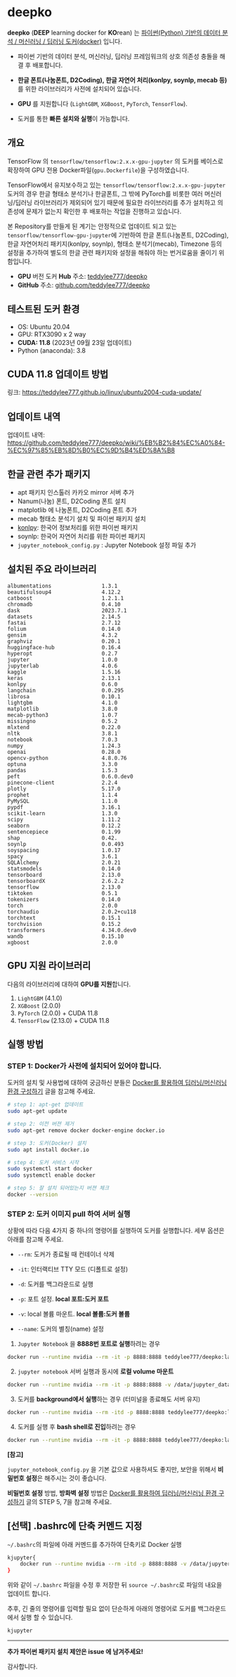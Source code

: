 # deepko

**deepko** (**DEEP** learning docker for **KO**rean) 는 <u>파이썬(Python) 기반의 데이터 분석 / 머신러닝 / 딥러닝 도커(docker)</u> 입니다.

- 파이썬 기반의 데이터 분석, 머신러닝, 딥러닝 프레임워크의 상호 의존성 충돌을 해결 후 배포합니다.

- **한글 폰트(나눔폰트, D2Coding), 한글 자연어 처리(konlpy, soynlp, mecab 등)** 를 위한 라이브러리가 사전에 설치되어 있습니다.

- **GPU** 를 지원합니다 (`LightGBM`, `XGBoost`, `PyTorch`, `TensorFlow`).

- 도커를 통한 **빠른 설치와 실행**이 가능합니다.
  

## 개요

TensorFlow 의 `tensorflow/tensorflow:2.x.x-gpu-jupyter` 의 도커를 베이스로 확장하여 GPU 전용 Docker파일(`gpu.Dockerfile`)을 구성하였습니다. 

TensorFlow에서 유지보수하고 있는 `tensorflow/tensorflow:2.x.x-gpu-jupyter` 도커의 경우 한글 형태소 분석기나 한글폰트, 그 밖에 PyTorch를 비롯한 여러 머신러닝/딥러닝 라이브러리가 제외되어 있기 때문에 필요한 라이브러리를 추가 설치하고 의존성에 문제가 없는지 확인한 후 배포하는 작업을 진행하고 있습니다.

본 Repository를 만들게 된 계기는 안정적으로 업데이트 되고 있는 `tensorflow/tensorflow-gpu-jupyter`에 기반하여 한글 폰트(나눔폰트, D2Coding), 한글 자연어처리 패키지(konlpy, soynlp), 형태소 분석기(mecab), Timezone 등의 설정을 추가하여 별도의 한글 관련 패키지와 설정을 해줘야 하는 번거로움을 줄이기 위함입니다.

- **GPU** 버전 도커 **Hub** 주소: [teddylee777/deepko](https://hub.docker.com/repository/docker/teddylee777/deepko)
- **GitHub** 주소: [github.com/teddylee777/deepko](https://github.com/teddylee777/deepko)



## 테스트된 도커 환경

- OS: Ubuntu 20.04
- GPU: RTX3090 x 2 way
- **CUDA: 11.8** (2023년 09월 23일 업데이트)
- Python (anaconda): 3.8

## CUDA 11.8 업데이트 방법

링크: https://teddylee777.github.io/linux/ubuntu2004-cuda-update/

## 업데이트 내역

업데이트 내역: https://github.com/teddylee777/deepko/wiki/%EB%B2%84%EC%A0%84-%EC%97%85%EB%8D%B0%EC%9D%B4%ED%8A%B8


## 한글 관련 추가 패키지

- apt 패키지 인스톨러 카카오 mirror 서버 추가
- Nanum(나눔) 폰트, D2Coding 폰트 설치
- matplotlib 에 나눔폰트, D2Coding 폰트 추가
- mecab 형태소 분석기 설치 및 파이썬 패키지 설치
- [konlpy](https://konlpy-ko.readthedocs.io/ko/v0.4.3/): 한국어 정보처리를 위한 파이썬 패키지
- soynlp: 한국어 자연어 처리를 위한 파이썬 패키지
- `jupyter_notebook_config.py` : Jupyter Notebook 설정 파일 추가



## 설치된 주요 라이브러리

```
albumentations                1.3.1
beautifulsoup4                4.12.2
catboost                      1.2.1.1
chromadb                      0.4.10
dask                          2023.7.1
datasets                      2.14.5
fastai                        2.7.12
folium                        0.14.0
gensim                        4.3.2
graphviz                      0.20.1
huggingface-hub               0.16.4
hyperopt                      0.2.7
jupyter                       1.0.0
jupyterlab                    4.0.6
kaggle                        1.5.16
keras                         2.13.1
konlpy                        0.6.0
langchain                     0.0.295
librosa                       0.10.1
lightgbm                      4.1.0
matplotlib                    3.8.0
mecab-python3                 1.0.7
missingno                     0.5.2
mlxtend                       0.22.0
nltk                          3.8.1
notebook                      7.0.3
numpy                         1.24.3
openai                        0.28.0
opencv-python                 4.8.0.76
optuna                        3.3.0
pandas                        1.5.3
peft                          0.6.0.dev0
pinecone-client               2.2.4
plotly                        5.17.0
prophet                       1.1.4
PyMySQL                       1.1.0
pypdf                         3.16.1
scikit-learn                  1.3.0
scipy                         1.11.2
seaborn                       0.12.2
sentencepiece                 0.1.99
shap                          0.42.
soynlp                        0.0.493
soyspacing                    1.0.17
spacy                         3.6.1
SQLAlchemy                    2.0.21
statsmodels                   0.14.0
tensorboard                   2.13.0
tensorboardX                  2.6.2.2
tensorflow                    2.13.0
tiktoken                      0.5.1
tokenizers                    0.14.0
torch                         2.0.0
torchaudio                    2.0.2+cu118
torchtext                     0.15.1
torchvision                   0.15.2
transformers                  4.34.0.dev0
wandb                         0.15.10
xgboost                       2.0.0
```


## GPU 지원 라이브러리

다음의 라이브러리에 대하여 **GPU를 지원**합니다.

1. `LightGBM` (4.1.0)
2. `XGBoost` (2.0.0)
3. `PyTorch` (2.0.0) + CUDA 11.8
4. `TensorFlow` (2.13.0) + CUDA 11.8



## 실행 방법

### STEP 1: Docker가 사전에 설치되어 있어야 합니다.

도커의 설치 및 사용법에 대하여 궁금하신 분들은 [Docker를 활용하여 딥러닝/머신러닝 환경 구성하기](https://teddylee777.github.io/linux/docker%EB%A5%BC-%ED%99%9C%EC%9A%A9%ED%95%98%EC%97%AC-%EB%94%A5%EB%9F%AC%EB%8B%9D-%ED%99%98%EA%B2%BD%EA%B5%AC%EC%84%B1.md) 글을 참고해 주세요.

```bash
# step 1: apt-get 업데이트
sudo apt-get update

# step 2: 이전 버젼 제거
sudo apt-get remove docker docker-engine docker.io

# step 3: 도커(Docker) 설치 
sudo apt install docker.io

# step 4: 도커 서비스 시작
sudo systemctl start docker
sudo systemctl enable docker

# step 5: 잘 설치 되어있는지 버젼 체크
docker --version
```



### STEP 2: 도커 이미지 pull 하여 서버 실행

상황에 따라 다음 4가지 중 하나의 명령어를 실행하여 도커를 실행합니다. 세부 옵션은 아래를 참고해 주세요.

- `--rm`: 도커가 종료될 때 컨테이너 삭제

- `-it`: 인터랙티브 TTY 모드 (디폴트로 설정)

- `-d`: 도커를 백그라운드로 실행

- `-p`: 포트 설정. **local 포트:도커 포트**

- `-v`: local 볼륨 마운트. **local 볼륨:도커 볼륨**

- `--name`: 도커의 별칭(name) 설정

  

1. `Jupyter Notebook` 을 **8888번 포트로 실행**하려는 경우

```bash
docker run --runtime nvidia --rm -it -p 8888:8888 teddylee777/deepko:latest
```



2. `jupyter notebook` 서버 실행과 동시에 **로컬 volume 마운트**

```bash
docker run --runtime nvidia --rm -it -p 8888:8888 -v /data/jupyter_data:/home/jupyter teddylee777/deepko:latest
```



3. 도커를 **background에서 실행**하는 경우 (터미널을 종료해도 서버 유지)

```bash
docker run --runtime nvidia --rm -itd -p 8888:8888 teddylee777/deepko:latest
```



4. 도커를 실행 후 **bash shell로 진입**하려는 경우

```bash
docker run --runtime nvidia --rm -it -p 8888:8888 teddylee777/deepko:latest /bin/bash
```



**[참고]**

`jupyter_notebook_config.py` 을 기본 값으로 사용하셔도 좋지만, 보안을 위해서 **비밀번호 설정**은 해주시는 것이 좋습니다.

**비밀번호 설정** 방법, **방화벽 설정** 방법은 [Docker를 활용하여 딥러닝/머신러닝 환경 구성하기](https://teddylee777.github.io/linux/docker%EB%A5%BC-%ED%99%9C%EC%9A%A9%ED%95%98%EC%97%AC-%EB%94%A5%EB%9F%AC%EB%8B%9D-%ED%99%98%EA%B2%BD%EA%B5%AC%EC%84%B1.md) 글의 STEP 5, 7을 참고해 주세요.



## [선택] .bashrc에 단축 커멘드 지정

`~/.bashrc`의 파일에 아래 커멘드를 추가하여 단축키로 Docker 실행


```bash
kjupyter{
    docker run --runtime nvidia --rm -itd -p 8888:8888 -v /data/jupyter_data:/home/jupyter --name dl-ko teddylee777/deepko:preview
}
```

 위와 같이 `~/.bashrc` 파일을 수정 후 저장한 뒤 `source ~/.bashrc`로 파일의 내요을 업데이트 합니다.

추후, 긴 줄의 명령어를 입력할 필요 없이 단순하게 아래의 명령어로 도커를 백그라운드에서 실행 할 수 있습니다.

```bash
kjupyter
```





---



**추가 파이썬 패키지 설치 제안은 issue 에 남겨주세요!**

감사합니다.

